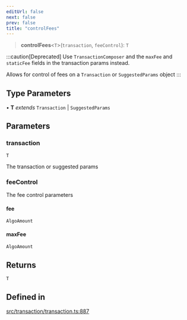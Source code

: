 ```yaml
---
editUrl: false
next: false
prev: false
title: "controlFees"
---
```


> **controlFees**\<`T`\>(`transaction`, `feeControl`): `T`

:::caution[Deprecated]
Use `TransactionComposer` and the `maxFee` and `staticFee` fields in the transaction params instead.

Allows for control of fees on a `Transaction` or `SuggestedParams` object
:::

## Type Parameters

• **T** *extends* `Transaction` \| `SuggestedParams`

## Parameters

### transaction

`T`

The transaction or suggested params

### feeControl

The fee control parameters

#### fee

`AlgoAmount`

#### maxFee

`AlgoAmount`

## Returns

`T`

## Defined in

[src/transaction/transaction.ts:887](https://github.com/algorandfoundation/algokit-utils-ts/blob/87156fe9637eca52c0bc9e840c5804088cb40974/src/transaction/transaction.ts#L887)

